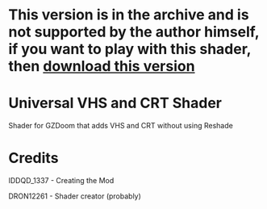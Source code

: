 # This version is in the archive and is not supported by the author himself, if you want to play with this shader, then [download this version](https://github.com/Doom-Mapping-Modding-Lair-DRON12261/MOD-VHS-CRT-Shader-by-DRON12261/tree/main)

# Universal VHS and CRT Shader

Shader for GZDoom that adds VHS and CRT without using Reshade

# Credits

IDDQD_1337 - Creating the Mod

DRON12261 - Shader creator (probably)
